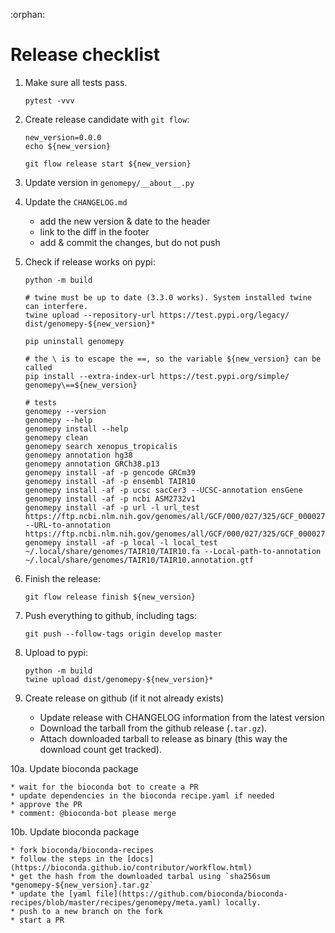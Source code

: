 :orphan:

# Release checklist

1. Make sure all tests pass.

    ```shell
    pytest -vvv
    ```

2. Create release candidate with `git flow`:

    ```shell
    new_version=0.0.0
    echo ${new_version}
    
    git flow release start ${new_version}
    ```

3. Update version in `genomepy/__about__.py`

4. Update the `CHANGELOG.md`

    * add the new version & date to the header
    * link to the diff in the footer
    * add & commit the changes, but do not push

5. Check if release works on pypi:

    ```shell
    python -m build

    # twine must be up to date (3.3.0 works). System installed twine can interfere.
    twine upload --repository-url https://test.pypi.org/legacy/ dist/genomepy-${new_version}*

    pip uninstall genomepy

    # the \ is to escape the ==, so the variable ${new_version} can be called
    pip install --extra-index-url https://test.pypi.org/simple/ genomepy\==${new_version}

    # tests
    genomepy --version
    genomepy --help
    genomepy install --help
    genomepy clean
    genomepy search xenopus_tropicalis
    genomepy annotation hg38
    genomepy annotation GRCh38.p13
    genomepy install -af -p gencode GRCm39
    genomepy install -af -p ensembl TAIR10
    genomepy install -af -p ucsc sacCer3 --UCSC-annotation ensGene
    genomepy install -af -p ncbi ASM2732v1
    genomepy install -af -p url -l url_test https://ftp.ncbi.nlm.nih.gov/genomes/all/GCF/000/027/325/GCF_000027325.1_ASM2732v1/GCF_000027325.1_ASM2732v1_genomic.fna.gz --URL-to-annotation https://ftp.ncbi.nlm.nih.gov/genomes/all/GCF/000/027/325/GCF_000027325.1_ASM2732v1/GCF_000027325.1_ASM2732v1_genomic.gff.gz
    genomepy install -af -p local -l local_test ~/.local/share/genomes/TAIR10/TAIR10.fa --Local-path-to-annotation ~/.local/share/genomes/TAIR10/TAIR10.annotation.gtf
    ```

6. Finish the release:

    ```shell
    git flow release finish ${new_version}
    ```

7. Push everything to github, including tags:

    ```shell
    git push --follow-tags origin develop master
    ```

8. Upload to pypi:

    ```shell
    python -m build
    twine upload dist/genomepy-${new_version}*
    ```

9. Create release on github (if it not already exists)

    * Update release with CHANGELOG information from the latest version
    * Download the tarball from the github release (`.tar.gz`).
    * Attach downloaded tarball to release as binary (this way the download count get tracked).

10a. Update bioconda package

    * wait for the bioconda bot to create a PR
    * update dependencies in the bioconda recipe.yaml if needed
    * approve the PR
    * comment: @bioconda-bot please merge

10b. Update bioconda package

    * fork bioconda/bioconda-recipes
    * follow the steps in the [docs](https://bioconda.github.io/contributor/workflow.html)
    * get the hash from the downloaded tarbal using `sha256sum *genomepy-${new_version}.tar.gz`
    * update the [yaml file](https://github.com/bioconda/bioconda-recipes/blob/master/recipes/genomepy/meta.yaml) locally.
    * push to a new branch on the fork
    * start a PR
